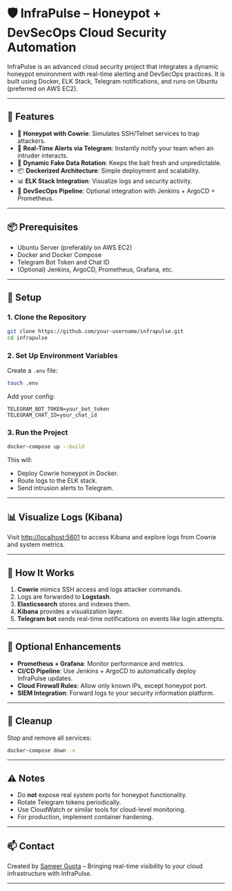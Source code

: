 # 🛡️ InfraPulse – Honeypot + DevSecOps Cloud Security Automation

InfraPulse is an advanced cloud security project that integrates a dynamic honeypot environment with real-time alerting and DevSecOps practices. It is built using Docker, ELK Stack, Telegram notifications, and runs on Ubuntu (preferred on AWS EC2).

---

## 🔐 Features

- 🎯 **Honeypot with Cowrie**: Simulates SSH/Telnet services to trap attackers.
- 📡 **Real-Time Alerts via Telegram**: Instantly notify your team when an intruder interacts.
- 🔁 **Dynamic Fake Data Rotation**: Keeps the bait fresh and unpredictable.
- 📦 **Dockerized Architecture**: Simple deployment and scalability.
- 📊 **ELK Stack Integration**: Visualize logs and security activity.
- 🧪 **DevSecOps Pipeline**: Optional integration with Jenkins + ArgoCD + Prometheus.

---

## 📦 Prerequisites

- Ubuntu Server (preferably on AWS EC2)
- Docker and Docker Compose
- Telegram Bot Token and Chat ID
- (Optional) Jenkins, ArgoCD, Prometheus, Grafana, etc.

---

## 🚀 Setup

### 1. Clone the Repository

```bash
git clone https://github.com/your-username/infrapulse.git
cd infrapulse
```

### 2. Set Up Environment Variables

Create a `.env` file:

```bash
touch .env
```

Add your config:

```env
TELEGRAM_BOT_TOKEN=your_bot_token
TELEGRAM_CHAT_ID=your_chat_id
```

### 3. Run the Project

```bash
docker-compose up --build
```

This will:

- Deploy Cowrie honeypot in Docker.
- Route logs to the ELK stack.
- Send intrusion alerts to Telegram.

---

## 📊 Visualize Logs (Kibana)

Visit [http://localhost:5601](http://localhost:5601) to access Kibana and explore logs from Cowrie and system metrics.

---

## 🧠 How It Works

1. **Cowrie** mimics SSH access and logs attacker commands.
2. Logs are forwarded to **Logstash**.
3. **Elasticsearch** stores and indexes them.
4. **Kibana** provides a visualization layer.
5. **Telegram bot** sends real-time notifications on events like login attempts.

---

## 🧩 Optional Enhancements

- **Prometheus + Grafana**: Monitor performance and metrics.
- **CI/CD Pipeline**: Use Jenkins + ArgoCD to automatically deploy InfraPulse updates.
- **Cloud Firewall Rules**: Allow only known IPs, except honeypot port.
- **SIEM Integration**: Forward logs to your security information platform.

---

## 🧹 Cleanup

Stop and remove all services:

```bash
docker-compose down -v
```

---

## ⚠️ Notes

- Do **not** expose real system ports for honeypot functionality.
- Rotate Telegram tokens periodically.
- Use CloudWatch or similar tools for cloud-level monitoring.
- For production, implement container hardening.

---

## 📫 Contact

Created by [Sameer Gupta](https://github.com/SameerG16) – Bringing real-time visibility to your cloud infrastructure with InfraPulse.

---


